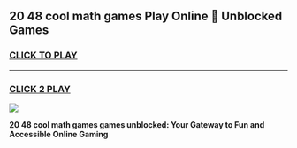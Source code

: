 
## 20 48 cool math games Play Online 👋 Unblocked Games
<h3>
<a href="https://news.freeplayer.one?title=20_48_cool_math_games&ref=17CMG">CLICK TO PLAY</a></h3>
<hr>

<h3>
<a href="https://news.freeplayer.one?title=20_48_cool_math_games&ref=17CMG">CLICK 2 PLAY</a>
  
</h3>

<a href="https://news.freeplayer.one?title=20_48_cool_math_games&ref=17CMG/"><img src="https://clearcache.store/games.png"></a>


**20 48 cool math games games unblocked: Your Gateway to Fun and Accessible Online Gaming**
